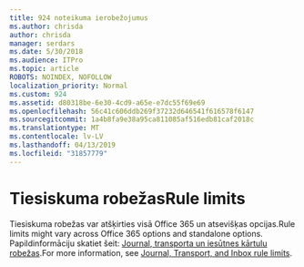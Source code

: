 ```yaml
---
title: 924 noteikuma ierobežojumus
ms.author: chrisda
author: chrisda
manager: serdars
ms.date: 5/30/2018
ms.audience: ITPro
ms.topic: article
ROBOTS: NOINDEX, NOFOLLOW
localization_priority: Normal
ms.custom: 924
ms.assetid: d80318be-6e30-4cd9-a65e-e7dc55f69e69
ms.openlocfilehash: 56c41c606ddb269f37232d646541f616578f6147
ms.sourcegitcommit: 1a4b8fa9e38a95ca811085af516edb81caf2018c
ms.translationtype: MT
ms.contentlocale: lv-LV
ms.lasthandoff: 04/13/2019
ms.locfileid: "31857779"
---
```

# <a name="rule-limits"></a><span data-ttu-id="0219a-102">Tiesiskuma robežas</span><span class="sxs-lookup"><span data-stu-id="0219a-102">Rule limits</span></span>

<span data-ttu-id="0219a-103">Tiesiskuma robežas var atšķirties visā Office 365 un atsevišķas opcijas.</span><span class="sxs-lookup"><span data-stu-id="0219a-103">Rule limits might vary across Office 365 options and standalone options.</span></span> <span data-ttu-id="0219a-104">Papildinformāciju skatiet šeit: [Journal, transporta un iesūtnes kārtulu robežas](https://technet.microsoft.com/library/exchange-online-limits.aspx).</span><span class="sxs-lookup"><span data-stu-id="0219a-104">For more information, see [Journal, Transport, and Inbox rule limits](https://technet.microsoft.com/library/exchange-online-limits.aspx).</span></span>
